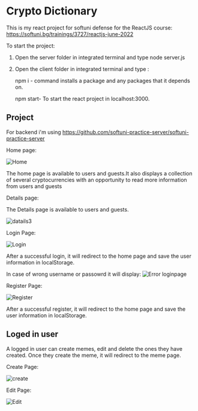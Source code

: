 
# Crypto Dictionary 

This is my react project for softuni defense for the ReactJS course: 
https://softuni.bg/trainings/3727/reactjs-june-2022

To start the project:

1. Open the server folder  in integrated terminal 
and type node server.js

2. Open the client folder  in integrated terminal 
and type :

      npm i - command installs a 
      package and any packages that it depends on.

      npm start- To start the react project in localhost:3000.
     
     
## Project

For backend i'm using 
https://github.com/softuni-practice-server/softuni-practice-server

Home page:

![Home](https://user-images.githubusercontent.com/19151979/185765361-e8868dd9-7d14-429f-97a1-08159b9a9425.PNG)


The home page is available to users and guests.It also displays a collection of several cryptocurrencies with an opportunity to read more information from users and guests

Details page:

The Details page is available to users and guests.


![datails3](https://user-images.githubusercontent.com/19151979/185437086-145b6ff7-0d1d-402f-be8c-2831c3a03bb2.PNG)




Login Page:


![Login](https://user-images.githubusercontent.com/19151979/185437912-8f11475a-f4ed-49da-9a20-ac0baa645e84.PNG)

After a successful login, it will redirect to the home page and save the user information in localStorage.

In case of wrong  username or passowrd it will display:
![Error loginpage](https://user-images.githubusercontent.com/19151979/185765437-904077ee-9460-491e-b5df-1e73b474e04c.PNG)



Register Page:

![Register](https://user-images.githubusercontent.com/19151979/185438433-3303bfeb-5623-45b4-aaaa-feda4afe7d66.PNG)

After a successful register, it will redirect to the home page and save the user information in localStorage.


## Loged in user

A logged in user can create memes, edit and delete the ones they have created. Once they create the meme, it will redirect to the meme page.

Create Page:

![create](https://user-images.githubusercontent.com/19151979/185439925-ec799c0c-c215-44ca-916a-5b79066465e3.PNG)

Edit Page:

![Edit](https://user-images.githubusercontent.com/19151979/185439989-9196ee52-9cfe-45a6-ad6d-f5abb5cc4bc0.PNG)





